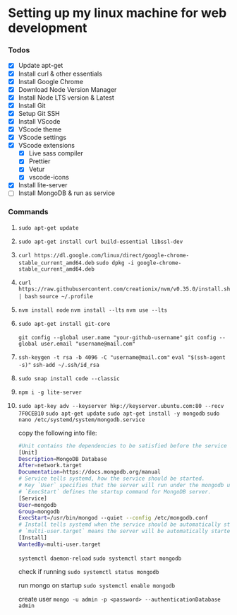 # Setting up my linux machine for web development

### Todos

- [x] Update apt-get
- [x] Install curl & other essentials
- [x] Install Google Chrome
- [x] Download Node Version Manager
- [x] Install Node LTS version & Latest
- [x] Install Git
- [x] Setup Git SSH
- [x] Install VScode
- [x] VScode theme
- [x] VScode settings
- [x] VScode extensions
  - [x] Live sass compiler
  - [x] Prettier
  - [x] Vetur
  - [x] vscode-icons
- [x] Install lite-server
- [ ] Install MongoDB & run as service

### Commands


1. `sudo apt-get update`

2. `sudo apt-get install curl build-essential libssl-dev`

3. `curl https://dl.google.com/linux/direct/google-chrome-stable_current_amd64.deb`
   `sudo dpkg -i google-chrome-stable_current_amd64.deb`

4. `curl https://raw.githubusercontent.com/creationix/nvm/v0.35.0/install.sh | bash`
   `source ~/.profile`

5. `nvm install node`
   `nvm install --lts`
   `nvm use --lts`

6. `sudo apt-get install git-core`

   `git config --global user.name "your-github-username"`
   `git config --global user.email "username@mail.com"`

7. `ssh-keygen -t rsa -b 4096 -C "username@mail.com"`
   `eval "$(ssh-agent -s)"`
   `ssh-add ~/.ssh/id_rsa`

8. `sudo snap install code --classic`

12. `npm i -g lite-server`

13. `sudo apt-key adv --keyserver hkp://keyserver.ubuntu.com:80 --recv 7F0CEB10`
    `sudo apt-get update`
    `sudo apt-get install -y mongodb`
    `sudo nano /etc/systemd/system/mongodb.service`

    copy the following into file:

    ```bash 
    #Unit contains the dependencies to be satisfied before the service is started.
    [Unit]
    Description=MongoDB Database
    After=network.target
    Documentation=https://docs.mongodb.org/manual
    # Service tells systemd, how the service should be started.
    # Key `User` specifies that the server will run under the mongodb user and
    # `ExecStart` defines the startup command for MongoDB server.
    [Service]
    User=mongodb
    Group=mongodb
    ExecStart=/usr/bin/mongod --quiet --config /etc/mongodb.conf
    # Install tells systemd when the service should be automatically started.
    # `multi-user.target` means the server will be automatically started during boot.
    [Install]
    WantedBy=multi-user.target
    ```

    `systemctl daemon-reload`
    `sudo systemctl start mongodb`

    check if running 
    `sudo systemctl status mongodb`

    run mongo on startup
    `sudo systemctl enable mongodb`

    create user
    `mongo -u admin -p <password> --authenticationDatabase admin`
